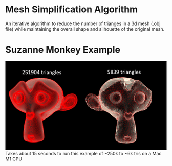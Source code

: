 # Mesh Simplification Algorithm
An iterative algorithm to reduce the number of trianges in a 3d mesh (.obj file)
while maintaining the overall shape and silhouette of the original mesh.

# Suzanne Monkey Example
![Alt Text](./assets/MonkeyComparison.png?raw=true "Title")
Takes about 15 seconds to run this example of ~250k to ~6k tris on a Mac M1 CPU